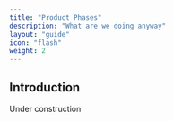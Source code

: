 ```yaml
---
title: "Product Phases"
description: "What are we doing anyway"
layout: "guide"
icon: "flash"
weight: 2
---
```


<article id="1">

## Introduction

Under construction

</article>
